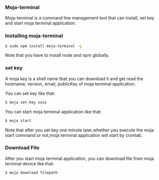 ### Moja-terminal

Moja-terminal is a command line management tool that can install, set key and start moja terminal application.

### Installing moja-terminal

```bash
$ sudo npm install moja-terminal -g
```

Note that you have to install node and npm globally.

### set key

A moja key is a shell name that you can download it and get read the hostname, version, email, publicKey of moja terminal application.

You can set key like that:

```bash
$ moja set-key xxxx
```

You can start moja terminal application like that:

```bash
$ moja start
```
Note that after you set key one minute later,whether you execute the moja start command or not,moja terminal application will start by crontab.
### Download File

After you start moja terminal application, you can download file from moja terminal device like that:

```bash
$ moja download filepath
```

